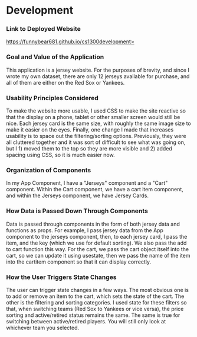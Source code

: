 # Development

### Link to Deployed Website
https://funnybear681.github.io/cs1300development>

### Goal and Value of the Application
This application is a jersey website. For the purposes of brevity, and since I wrote my own dataset, there are only 12 jerseys available for purchase, and all of them are either on the Red Sox or Yankees. 

### Usability Principles Considered
To make the website more usable, I used CSS to make the site reactive so that the display on a phone, tablet or other smaller screen would still be nice. Each jersey card is the same size, with roughly the same image size to make it easier on the eyes. Finally, one change I made that increases usability is to space out the filtering/sorting options. Previously, they were all cluttered together and it was sort of difficult to see what was going on, but I 1) moved them to the top so they are more visible and 2) added spacing using CSS, so it is much easier now.

### Organization of Components
In my App Component, I have a "Jerseys" component and a "Cart" component. Within the Cart component, we have a cart item component, and within the Jerseys component, we have Jersey Cards.

### How Data is Passed Down Through Components
Data is passed through components in the form of both jersey data and functions as props. For example, I pass jersey data from the App component to the jerseys component, then, to each jersey card, I pass the item, and the key (which we use for default sorting). We also pass the add to cart function this way. For the cart, we pass the cart object itself into the cart, so we can update it using usestate, then we pass the name of the item into the cartitem component so that it can display correctly.

### How the User Triggers State Changes
The user can trigger state changes in a few ways. The most obvious one is to add or remove an item to the cart, which sets the state of the cart. The other is the filtering and sorting categories. I used state for these filters so that, when switching teams (Red Sox to Yankees or vice versa), the price sorting and active/retired status remains the same. The same is true for switching between active/retired players. You will still only look at whichever team you selected.